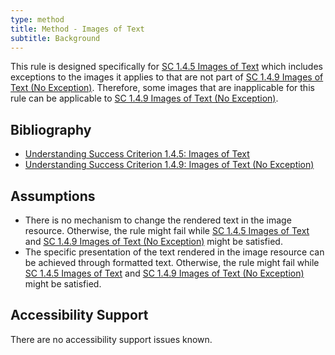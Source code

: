 ```yaml
---
type: method
title: Method - Images of Text
subtitle: Background
---
```


This rule is designed specifically for [SC 1.4.5 Images of Text](https://www.w3.org/WAI/WCAG21/Understanding/images-of-text) which includes exceptions to the images it applies to that are not part of [SC 1.4.9 Images of Text (No Exception)](https://www.w3.org/WAI/WCAG21/Understanding/images-of-text-no-exception). Therefore, some images that are inapplicable for this rule can be applicable to [SC 1.4.9 Images of Text (No Exception)](https://www.w3.org/WAI/WCAG21/Understanding/images-of-text-no-exception).

## Bibliography

- [Understanding Success Criterion 1.4.5: Images of Text](https://www.w3.org/WAI/WCAG21/Understanding/images-of-text)
- [Understanding Success Criterion 1.4.9: Images of Text (No Exception)](https://www.w3.org/WAI/WCAG21/Understanding/images-of-text-no-exception)

## Assumptions

- There is no mechanism to change the rendered text in the image resource. Otherwise, the rule might fail while [SC 1.4.5 Images of Text](https://www.w3.org/WAI/WCAG21/Understanding/images-of-text) and [SC 1.4.9 Images of Text (No Exception)](https://www.w3.org/WAI/WCAG21/Understanding/images-of-text-no-exception) might be satisfied.
- The specific presentation of the text rendered in the image resource can be achieved through formatted text. Otherwise, the rule might fail while [SC 1.4.5 Images of Text](https://www.w3.org/WAI/WCAG21/Understanding/images-of-text) and [SC 1.4.9 Images of Text (No Exception)](https://www.w3.org/WAI/WCAG21/Understanding/images-of-text-no-exception) might be satisfied.

## Accessibility Support

There are no accessibility support issues known.
